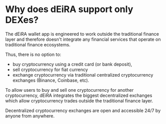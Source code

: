 # Why does dEiRA support only DEXes?

The dEiRA wallet app is engineered to work outside the traditional finance layer and therefore doesn't integrate any financial services that operate on traditional finance ecosystems.

Thus, there is no option to:

- buy cryptocurrency using a credit card (or bank deposit),
- sell cryptocurrency for fiat currency
- exchange cryptocurrency via traditional centralized cryptocurrency exchanges (Binance, Coinbase, etc).

To allow users to buy and sell one cryptocurrency for another cryptocurrency, dEiRA integrates the biggest decentralized exchanges which allow cryptocurrency trades outside the traditional finance layer.

Decentralized cryptocurrency exchanges are open and accessible 24/7 by anyone from anywhere.
